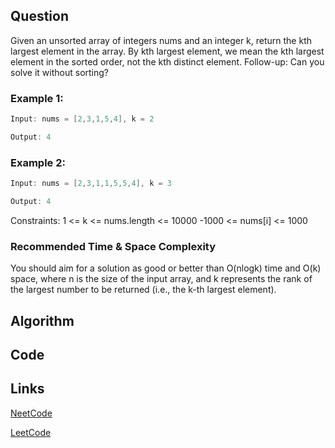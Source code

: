 ## Question
Given an unsorted array of integers nums and an integer k, return the kth largest element in the array.
By kth largest element, we mean the kth largest element in the sorted order, not the kth distinct element.
Follow-up: Can you solve it without sorting?
### Example 1:


```java
Input: nums = [2,3,1,5,4], k = 2

Output: 4

```
### Example 2:


```java
Input: nums = [2,3,1,1,5,5,4], k = 3

Output: 4

```
Constraints:
1 <= k <= nums.length <= 10000
-1000 <= nums[i] <= 1000


### Recommended Time & Space Complexity

You should aim for a solution as good or better than O(nlogk) time and O(k) space, where n is the size of the input array, and k represents the rank of the largest number to be returned (i.e., the k-th largest element).






## Algorithm

## Code

## Links

[NeetCode](https://neetcode.io/problems/kth-largest-element-in-an-array)

[LeetCode](https://leetcode.com/problems/kth-largest-element-in-an-array)

